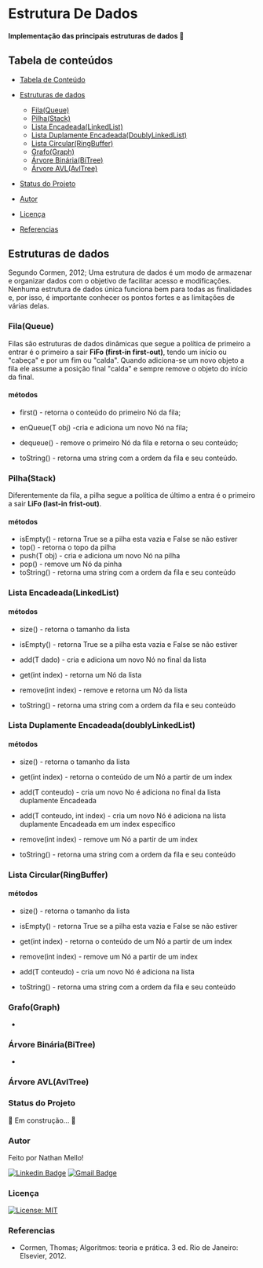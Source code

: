 # Estrutura De Dados

#### Implementação das principais estruturas de dados 🎲 



## Tabela de conteúdos

   * [Tabela de Conteúdo](#tabela-de-conteúdos)

   * [Estruturas de dados](#estruturas-de-dados)
     
      * [Fila(Queue)](#fila(queue))
      * [Pilha(Stack)](#pilha(Stack))
      * [Lista Encadeada(LinkedList)](#lista-encadeada(LinkedList))
      * [Lista Duplamente Encadeada(DoublyLinkedList)](#lista-duplamente-encadeada(doublyLinkedList))
      * [Lista Circular(RingBuffer)](#lista-circular(RingBuffer))
      * [Grafo(Graph)](#Grafo(Graph))
      * [Árvore Binária(BiTree)](#árvore-binária(BiTree))
      * [Árvore AVL(AvlTree)](#árvore-AVL(AvlTree))
      
   * [Status do Projeto](#status-do-projeto)

* [Autor](#autor)

* [Licença](#licença)
  
* [Referencias](#referencias)
  
  
  

## Estruturas de dados

Segundo Cormen, 2012; Uma estrutura de dados é um modo de armazenar e organizar dados com o objetivo de facilitar acesso e modificações. Nenhuma estrutura de dados única funciona bem para todas as finalidades e, por isso, é importante conhecer os pontos fortes e as limitações de várias delas.

### Fila(Queue)

Filas são estruturas de dados dinâmicas que segue a política de primeiro a entrar é o primeiro a sair **FiFo (first-in first-out)**, tendo um início ou "cabeça" e por um fim ou "calda". Quando adiciona-se um novo objeto a fila ele assume a posição final "calda" e sempre remove o objeto do início da final.

#### métodos

- first() - retorna o conteúdo do  primeiro Nó da fila;

- enQueue(T obj) -cria e adiciona um novo Nó na fila;

- dequeue() - remove o primeiro Nó da fila  e retorna o seu conteúdo;

- toString() - retorna uma string com a ordem da fila e seu conteúdo.

### Pilha(Stack)

Diferentemente da fila, a pilha segue a política de último a entra é o primeiro a sair **LiFo (last-in frist-out)**.

#### métodos

- isEmpty() - retorna True se a pilha esta vazia e False se não estiver
- top() - retorna o topo da pilha
- push(T obj) -  cria e adiciona um novo Nó na pilha
- pop() - remove um Nó da pinha
- toString() - retorna uma string com a ordem da fila e seu conteúdo

### Lista Encadeada(LinkedList)

#### métodos

- size() - retorna o tamanho da lista

- isEmpty() - retorna True se a pilha esta vazia e False se não estiver

- add(T dado) - cria e adiciona um novo Nó no final da lista

- get(int index) - retorna um Nó da lista

- remove(int index) -  remove e retorna um Nó da lista

- toString() - retorna uma string com a ordem da fila e seu conteúdo

  

### Lista Duplamente Encadeada(doublyLinkedList)

#### métodos

- size() - retorna o tamanho da lista

- get(int index) - retorna o conteúdo de um Nó a partir de um index

- add(T conteudo) - cria um novo No é adiciona no final da lista duplamente Encadeada 

- add(T conteudo, int index) - cria um novo Nó é adiciona na lista duplamente Encadeada em um index específico

- remove(int index) - remove um Nó a partir de um index

- toString() - retorna uma string com a ordem da fila e seu conteúdo

  

### Lista Circular(RingBuffer)

#### métodos


  - size() - retorna o tamanho da lista

  - isEmpty() - retorna True se a pilha esta vazia e False se não estiver

  - get(int index) - retorna o conteúdo de um Nó a partir de um index

  - remove(int index) - remove um Nó a partir de um index

  - add(T conteudo) - cria um novo Nó é adiciona na lista

  - toString() - retorna uma string com a ordem da fila e seu conteúdo

    

### Grafo(Graph)


  - 


### Árvore Binária(BiTree)


  - 

### Árvore AVL(AvlTree)



### Status do Projeto

🚧 Em construção... 🚧

### Autor

Feito por Nathan Mello!

[![Linkedin Badge](https://img.shields.io/badge/Linkedin-Nathan%20Mello-blue)](https://www.linkedin.com/in/nathanll/) [![Gmail Badge](https://img.shields.io/badge/Gmail-Nathan%20Mello-red)](mailto:nathansalesmello@gmail.com)

### Licença

[![License: MIT](https://img.shields.io/badge/License-MIT-yellow.svg)](https://opensource.org/licenses/MIT)

### Referencias

- Cormen, Thomas; Algoritmos: teoria e prática. 3 ed. Rio de Janeiro: Elsevier, 2012.





